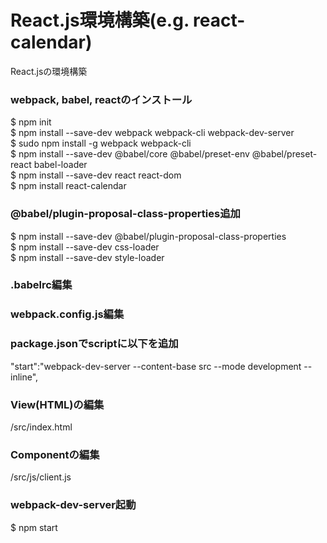 # React.js環境構築(e.g. react-calendar)
React.jsの環境構築

###  webpack, babel, reactのインストール
$ npm init<br>
$ npm install --save-dev webpack webpack-cli webpack-dev-server<br>
$ sudo npm install -g webpack webpack-cli<br>
$ npm install --save-dev @babel/core @babel/preset-env @babel/preset-react babel-loader<br>
$ npm install --save-dev react react-dom<br>
$ npm install react-calendar

### @babel/plugin-proposal-class-properties追加
$ npm install --save-dev @babel/plugin-proposal-class-properties<br>
$ npm install --save-dev css-loader<br>
$ npm install --save-dev style-loader

### .babelrc編集
### webpack.config.js編集
### package.jsonでscriptに以下を追加
"start":"webpack-dev-server --content-base src --mode development --inline",

### View(HTML)の編集
/src/index.html

### Componentの編集
/src/js/client.js

### webpack-dev-server起動
$ npm start

